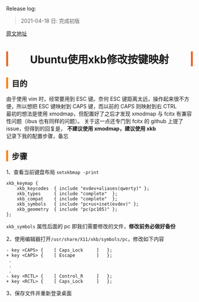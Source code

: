 <head><meta charset="UTF-8"></head>
<style>
h1 {
    text-align: center;
    border-left: 5px solid #e86422;
    border-right: 5px solid #e86422;
}
h2 {
    border-left: 5px solid #ff7f00;
    padding-left: 10px;
}
h3 {
    border-left: 5px solid #e86422;
    padding-left: 8px;
}
h4 {
    border-left: 3px solid #f0a000;
    padding-left: 5px;
}
</style>

Release log:  
> 2021-04-18 日: 完成初版

[原文地址](https://github.com/wax5798/blog/blob/master/config/1_Ubuntu%E4%BD%BF%E7%94%A8xkb%E4%BF%AE%E6%94%B9%E6%8C%89%E9%94%AE%E6%98%A0%E5%B0%84.md)

# Ubuntu使用xkb修改按键映射

## 目的
由于使用 vim 时，经常要用到 ESC 键。奈何 ESC 键距离太远，操作起来很不方便，所以想把 ESC 键映射到 CAPS 键，而以前的 CAPS 则映射到右 CTRL  
最初的想法是使用 xmodmap，但配置好了之后才发现 xmodmap 与 fcitx 有兼容性问题（ibus 也有同样的问题）。
关于这一点还专门到 fcitx 的 github 上提了 issue，但得到的回复是， **不建议使用 xmodmap，建议使用 xkb**  
记录下我的配置步骤，备忘

## 步骤
1、查看当前键盘布局 `setxkbmap -print`
```
xkb_keymap {
    xkb_keycodes  { include "evdev+aliases(qwerty)" };
    xkb_types     { include "complete"  };  
    xkb_compat    { include "complete"  };  
    xkb_symbols   { include "pc+us+inet(evdev)" };
    xkb_geometry  { include "pc(pc105)" };
};
```
`xkb_symbols` 属性后面的 pc 即我们需要修改的文件，**修改前务必做好备份**

2、使用编辑器打开`/usr/share/X11/xkb/symbols/pc`，修改如下内容
```
- key <CAPS> {    [ Caps_Lock     ]   };                                                                 
+ key <CAPS> {    [ Escape        ]   };  
 .
 .
 .
- key <RCTL> {    [ Control_R     ]   };  
+ key <RCTL> {    [ Caps_Lock     ]   };  
```

3、保存文件并重新登录桌面
